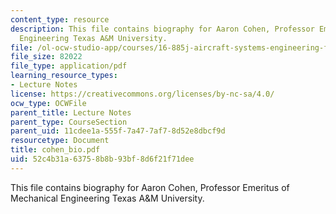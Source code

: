 ```yaml
---
content_type: resource
description: This file contains biography for Aaron Cohen, Professor Emeritus of Mechanical
  Engineering Texas A&M University.
file: /ol-ocw-studio-app/courses/16-885j-aircraft-systems-engineering-fall-2004/52c4b31a63758b8b93bf8d6f21f71dee_cohen_bio.pdf
file_size: 82022
file_type: application/pdf
learning_resource_types:
- Lecture Notes
license: https://creativecommons.org/licenses/by-nc-sa/4.0/
ocw_type: OCWFile
parent_title: Lecture Notes
parent_type: CourseSection
parent_uid: 11cdee1a-555f-7a47-7af7-8d52e8dbcf9d
resourcetype: Document
title: cohen_bio.pdf
uid: 52c4b31a-6375-8b8b-93bf-8d6f21f71dee
---
```

This file contains biography for Aaron Cohen, Professor Emeritus of Mechanical Engineering Texas A&M University.